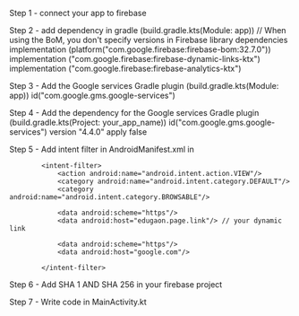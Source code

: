 Step 1 - connect your app to firebase

Step 2 - add dependency in gradle (build.gradle.kts(Module: app))
    // When using the BoM, you don't specify versions in Firebase library dependencies
    implementation (platform("com.google.firebase:firebase-bom:32.7.0"))
    implementation ("com.google.firebase:firebase-dynamic-links-ktx")
    implementation ("com.google.firebase:firebase-analytics-ktx")
    
Step 3 - Add the Google services Gradle plugin (build.gradle.kts(Module: app))
    id("com.google.gms.google-services")
    
Step 4 - Add the dependency for the Google services Gradle plugin (build.gradle.kts(Project: your_app_name))
    id("com.google.gms.google-services") version "4.4.0" apply false
    
Step 5 - Add intent filter in AndroidManifest.xml in <activity >

            <intent-filter>
                <action android:name="android.intent.action.VIEW"/>
                <category android:name="android.intent.category.DEFAULT"/>
                <category android:name="android.intent.category.BROWSABLE"/>

                <data android:scheme="https"/>
                <data android:host="edugaon.page.link"/> // your dynamic link

                <data android:scheme="https"/>
                <data android:host="google.com"/>

            </intent-filter>
            
Step 6 - Add SHA 1 AND SHA 256 in your firebase project

Step 7 - Write code in MainActivity.kt
